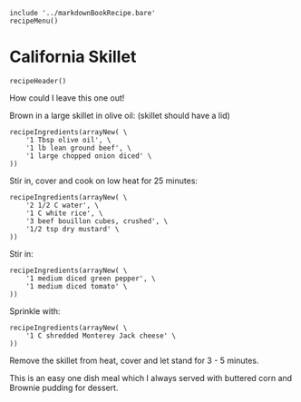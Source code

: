 ~~~ markdown-script
include '../markdownBookRecipe.bare'
recipeMenu()
~~~

# California Skillet

~~~ markdown-script
recipeHeader()
~~~

How could I leave this one out!

Brown in a large skillet in olive oil: (skillet should have a lid)

~~~ markdown-script
recipeIngredients(arrayNew( \
    '1 Tbsp olive oil', \
    '1 lb lean ground beef', \
    '1 large chopped onion diced' \
))
~~~

Stir in, cover and cook  on low heat for 25 minutes:

~~~ markdown-script
recipeIngredients(arrayNew( \
    '2 1/2 C water', \
    '1 C white rice', \
    '3 beef bouillon cubes, crushed', \
    '1/2 tsp dry mustard' \
))
~~~

Stir in:

~~~ markdown-script
recipeIngredients(arrayNew( \
    '1 medium diced green pepper', \
    '1 medium diced tomato' \
))
~~~

Sprinkle with:

~~~ markdown-script
recipeIngredients(arrayNew( \
    '1 C shredded Monterey Jack cheese' \
))
~~~

Remove the skillet from heat, cover and let stand for 3 - 5 minutes.

This is an easy one dish meal which I always served with buttered corn and Brownie pudding for
dessert.
